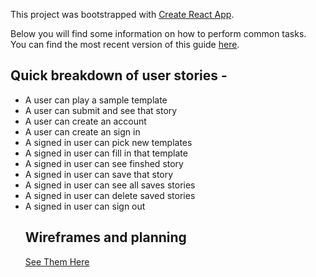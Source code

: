 This project was bootstrapped with [Create React App](https://github.com/facebookincubator/create-react-app).

Below you will find some information on how to perform common tasks.<br>
You can find the most recent version of this guide [here](https://github.com/facebookincubator/create-react-app/blob/master/packages/react-scripts/template/README.md).

## Quick breakdown of user stories -

<ul>
<li>A user can play a sample template</li>
<li>A user can submit and see that story</li>
<li>A user can create an account</li>
<li>A user can create an sign in</li>
<li>A signed in user can pick new templates</li>
<li>A signed in user can fill in that template</li>
<li>A signed in user can see finshed story</li>
<li>A signed in user can save that story</li>
<li>A signed in user can see all saves stories</li>
<li>A signed in user can delete saved stories</li>
<li>A signed in user can sign out</li>


## Wireframes and planning

  <a href="http://imgur.com/a/zRHvw"> See Them Here </a>
